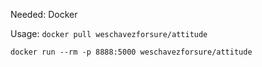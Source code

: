 Needed: Docker

Usage: 
```docker pull weschavezforsure/attitude``` 

```docker run --rm -p 8888:5000 weschavezforsure/attitude``` 
